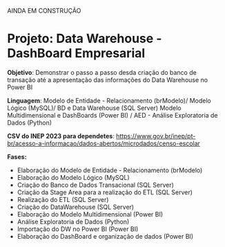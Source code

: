 AINDA EM CONSTRUÇÃO

# Projeto: Data Warehouse - DashBoard Empresarial
**Objetivo**: Demonstrar o passo a passo desda criação do banco de transação até a apresentação das informações
              do Data Warehouse no Power BI
              
**Linguagem**: Modelo de Entidade - Relacionamento (brModelo)/ Modelo Lógico (MySQL)/ BD e Data Warehouse (SQL Server)
               Modelo Multidimensional e DashBoards (Power BI) / AED - Análise Exploratoria de Dados (Python)

**CSV do INEP 2023 para dependetes**: https://www.gov.br/inep/pt-br/acesso-a-informacao/dados-abertos/microdados/censo-escolar

**Fases:**
- Elaboração do Modelo de Entidade - Relacionamento (brModelo)
- Elaboração do Modelo Lógico (MySQL)
- Criação do Banco de Dados Transacional (SQL Server)
- Criação da Stage Area para a realização do ETL (SQL Server)
- Realização do ETL (SQL Server)
- Criação do DataWarehouse (SQL Server)
- Elaboração do Modelo Multidimensional (Power BI)
- Análise Exploratoria de Dados (Python)
- Importação do DW no Power BI (Power BI) 
- Elaboração do DashBoard e organização de dados (Power BI)
  

